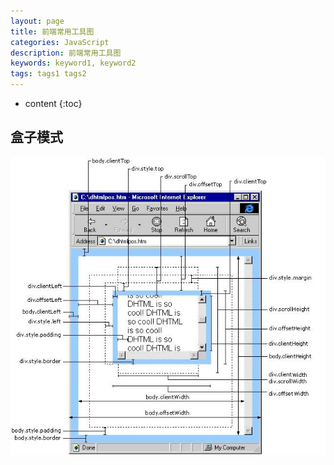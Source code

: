 ```yaml
---
layout: page
title: 前端常用工具图
categories: JavaScript
description: 前端常用工具图
keywords: keyword1, keyword2
tags: tags1 tags2
---
```

* content
{:toc}

## 盒子模式
![116165-20160630110328843-2101737128](/media/116165-20160630110328843-2101737128.png)



